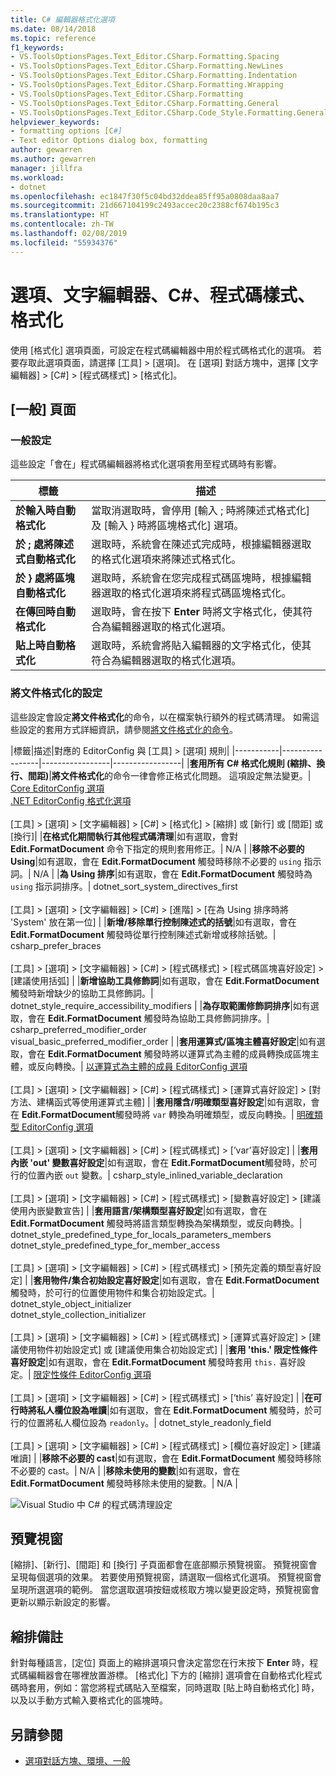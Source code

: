 ```yaml
---
title: C# 編輯器格式化選項
ms.date: 08/14/2018
ms.topic: reference
f1_keywords:
- VS.ToolsOptionsPages.Text_Editor.CSharp.Formatting.Spacing
- VS.ToolsOptionsPages.Text_Editor.CSharp.Formatting.NewLines
- VS.ToolsOptionsPages.Text_Editor.CSharp.Formatting.Indentation
- VS.ToolsOptionsPages.Text_Editor.CSharp.Formatting.Wrapping
- VS.ToolsOptionsPages.Text_Editor.CSharp.Formatting
- VS.ToolsOptionsPages.Text_Editor.CSharp.Formatting.General
- VS.ToolsOptionsPages.Text_Editor.CSharp.Code_Style.Formatting.General
helpviewer_keywords:
- formatting options [C#]
- Text editor Options dialog box, formatting
author: gewarren
ms.author: gewarren
manager: jillfra
ms.workload:
- dotnet
ms.openlocfilehash: ec1847f30f5c04bd32ddea85ff95a0808daa8aa7
ms.sourcegitcommit: 21d667104199c2493accec20c2388cf674b195c3
ms.translationtype: HT
ms.contentlocale: zh-TW
ms.lasthandoff: 02/08/2019
ms.locfileid: "55934376"
---
```

# <a name="options-text-editor-c-code-style-formatting"></a>選項、文字編輯器、C#、程式碼樣式、格式化

使用 [格式化] 選項頁面，可設定在程式碼編輯器中用於程式碼格式化的選項。 若要存取此選項頁面，請選擇 [工具] > [選項]。 在 [選項] 對話方塊中，選擇 [文字編輯器] > [C#] > [程式碼樣式] > [格式化]。

## <a name="general-page"></a>[一般] 頁面

### <a name="general-settings"></a>一般設定

這些設定「會在」程式碼編輯器將格式化選項套用至程式碼時有影響。

|標籤|描述|
|-----------|-----------------|
|**於輸入時自動格式化**|當取消選取時，會停用 [輸入 ; 時將陳述式格式化] 及 [輸入 } 時將區塊格式化] 選項。|
|**於 ; 處將陳述式自動格式化**|選取時，系統會在陳述式完成時，根據編輯器選取的格式化選項來將陳述式格式化。|
|**於 } 處將區塊自動格式化**|選取時，系統會在您完成程式碼區塊時，根據編輯器選取的格式化選項來將程式碼區塊格式化。|
|**在傳回時自動格式化**|選取時，會在按下 **Enter** 時將文字格式化，使其符合為編輯器選取的格式化選項。|
|**貼上時自動格式化**|選取時，系統會將貼入編輯器的文字格式化，使其符合為編輯器選取的格式化選項。|

### <a name="format-document-settings"></a>將文件格式化的設定

這些設定會設定**將文件格式化**的命令，以在檔案執行額外的程式碼清理。 如需這些設定的套用方式詳細資訊，請參閱[將文件格式化的命令](../code-styles-and-quick-actions.md#format-document-command)。

|標籤|描述|對應的 EditorConfig 與 [工具] > [選項] 規則|
|-----------|-----------------|-----------------|-----------------|
|**套用所有 C# 格式化規則 (縮排、換行、間距)**|**將文件格式化**的命令一律會修正格式化問題。 這項設定無法變更。| [Core EditorConfig 選項](../../ide/create-portable-custom-editor-options.md)<br/>[.NET EditorConfig 格式化選項](../../ide/editorconfig-code-style-settings-reference.md#formatting-conventions)<br/><br/>[工具] > [選項] > [文字編輯器] > [C#] > [格式化] > [縮排] 或 [新行] 或 [間距] 或 [換行]|
|**在格式化期間執行其他程式碼清理**|如有選取，會對 **Edit.FormatDocument** 命令下指定的規則套用修正。| N/A |
|**移除不必要的 Using**|如有選取，會在 **Edit.FormatDocument** 觸發時移除不必要的 `using` 指示詞。| N/A |
|**為 Using 排序**|如有選取，會在 **Edit.FormatDocument** 觸發時為 `using` 指示詞排序。| dotnet_sort_system_directives_first<br/><br/>[工具] > [選項] > [文字編輯器] > [C#] > [進階] > [在為 Using 排序時將 'System' 放在第一位] |
|**新增/移除單行控制陳述式的括號**|如有選取，會在 **Edit.FormatDocument** 觸發時從單行控制陳述式新增或移除括號。| csharp_prefer_braces<br/><br/>[工具] > [選項] > [文字編輯器] > [C#] > [程式碼樣式] > [程式碼區塊喜好設定] > [建議使用括弧] |
|**新增協助工具修飾詞**|如有選取，會在 **Edit.FormatDocument** 觸發時新增缺少的協助工具修飾詞。| dotnet_style_require_accessibility_modifiers |
|**為存取範圍修飾詞排序**|如有選取，會在 **Edit.FormatDocument** 觸發時為協助工具修飾詞排序。| csharp_preferred_modifier_order<br/>visual_basic_preferred_modifier_order |
|**套用運算式/區塊主體喜好設定**|如有選取，會在 **Edit.FormatDocument** 觸發時將以運算式為主體的成員轉換成區塊主體，或反向轉換。| [以運算式為主體的成員 EditorConfig 選項](../../ide/editorconfig-code-style-settings-reference.md#expression_bodied_members)<br/><br/>[工具] > [選項] > [文字編輯器] > [C#] > [程式碼樣式] > [運算式喜好設定] > [對方法、建構函式等使用運算式主體] |
|**套用隱含/明確類型喜好設定**|如有選取，會在 **Edit.FormatDocument**觸發時將 `var` 轉換為明確類型，或反向轉換。| [明確類型 EditorConfig 選項](../../ide/editorconfig-code-style-settings-reference.md#implicit-and-explicit-types)<br/><br/>[工具] > [選項] > [文字編輯器] > [C#] > [程式碼樣式] > [’var’喜好設定] |
|**套用內嵌 'out' 變數喜好設定**|如有選取，會在 **Edit.FormatDocument**觸發時，於可行的位置內嵌 `out` 變數。| csharp_style_inlined_variable_declaration<br/><br/>[工具] > [選項] > [文字編輯器] > [C#] > [程式碼樣式] > [變數喜好設定] > [建議使用內嵌變數宣告] |
|**套用語言/架構類型喜好設定**|如有選取，會在 **Edit.FormatDocument** 觸發時將語言類型轉換為架構類型，或反向轉換。| dotnet_style_predefined_type_for_locals_parameters_members<br/>dotnet_style_predefined_type_for_member_access<br/><br/>[工具] > [選項] > [文字編輯器] > [C#] > [程式碼樣式] > [預先定義的類型喜好設定] |
|**套用物件/集合初始設定喜好設定**|如有選取，會在 **Edit.FormatDocument** 觸發時，於可行的位置使用物件和集合初始設定式。| dotnet_style_object_initializer<br/>dotnet_style_collection_initializer<br/><br/>[工具] > [選項] > [文字編輯器] > [C#] > [程式碼樣式] > [運算式喜好設定] > [建議使用物件初始設定式] 或 [建議使用集合初始設定式] |
|**套用 'this.' 限定性條件喜好設定**|如有選取，會在 **Edit.FormatDocument** 觸發時套用 `this.` 喜好設定。| [限定性條件 EditorConfig 選項](../../ide/editorconfig-code-style-settings-reference.md#this_and_me)<br/><br/>[工具] > [選項] > [文字編輯器] > [C#] > [程式碼樣式] > [’this’ 喜好設定] |
|**在可行時將私人欄位設為唯讀**|如有選取，會在 **Edit.FormatDocument** 觸發時，於可行的位置將私人欄位設為 `readonly`。| dotnet_style_readonly_field<br/><br/>[工具] > [選項] > [文字編輯器] > [C#] > [程式碼樣式] > [欄位喜好設定] > [建議唯讀] |
|**移除不必要的 cast**|如有選取，會在 **Edit.FormatDocument** 觸發時移除不必要的 cast。| N/A |
|**移除未使用的變數**|如有選取，會在 **Edit.FormatDocument** 觸發時移除未使用的變數。| N/A |

![Visual Studio 中 C# 的程式碼清理設定](media/format-document-settings.png)

## <a name="preview-windows"></a>預覽視窗

[縮排]、[新行]、[間距] 和 [換行] 子頁面都會在底部顯示預覽視窗。 預覽視窗會呈現每個選項的效果。 若要使用預覽視窗，請選取一個格式化選項。 預覽視窗會呈現所選選項的範例。 當您選取選項按鈕或核取方塊以變更設定時，預覽視窗會更新以顯示新設定的影響。

## <a name="indentation-remarks"></a>縮排備註

針對每種語言，[定位] 頁面上的縮排選項只會決定當您在行末按下 **Enter** 時，程式碼編輯器會在哪裡放置游標。 [格式化] 下方的 [縮排] 選項會在自動格式化程式碼時套用，例如：當您將程式碼貼入至檔案，同時選取 [貼上時自動格式化] 時，以及以手動方式輸入要格式化的區塊時。

## <a name="see-also"></a>另請參閱

- [選項對話方塊、環境、一般](../../ide/reference/general-environment-options-dialog-box.md)